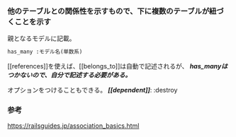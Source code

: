 
### 他のテーブルとの関係性を示すもので、下に複数のテーブルが紐づくことを示す

親となるモデルに記載。

```ruby
has_many :モデル名(単数系)
```

[[references]]を使えば、[[belongs_to]]は自動で記述されるが、
***has_manyはつかないので、自分で記述する必要がある。***

オプションをつけることもできる。
***[[dependent]]***: :destroy

### 参考
https://railsguides.jp/association_basics.html